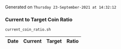 Generated on `Thursday 23-September-2021 at 14:32:12`

### Current to Target Coin Ratio
`current_coin_ratio.sh`

Date|Current|Target|Ratio
---|---|---|---
